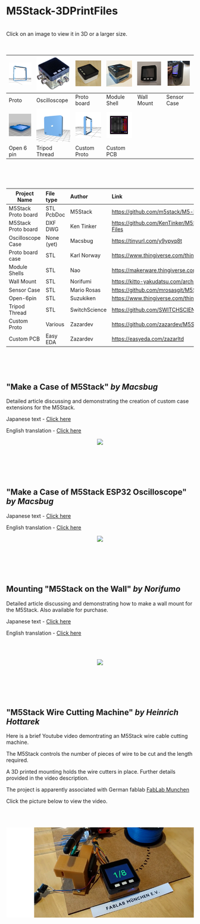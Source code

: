 # M5Stack-3DPrintFiles
<br />
Click on an image to view it in 3D or a larger size.

<br />
<br />
<br />

| [![M5Stack Proto](Images/M5Stack-OriginalDesign-Proto.png "Click to view in 3D")](https://github.com/m5stack/M5-hardware/blob/master/PROTO.stl) | [![Oscilloscope Case](Images/M5Stack-OscilloscopeCase.png "Click to view larger image")](https://github.com/PartsandCircuits/M5Stack-3DPrintFiles/blob/master/Images/M5Stack-OscilloscopeCase-Lrg.png) |[![Proto Board Case](Images/ProtoBoard.png "Click to view larger image")](https://github.com/PartsandCircuits/M5Stack-3DPrintFiles/blob/master/Images/ProtoBoardLrg.png) | [![Module Shells](Images/ModuleShells.png "Click to view larger image")](https://github.com/PartsandCircuits/M5Stack-3DPrintFiles/blob/master/Images/ModuleShells-Lrg.png) | [![Wall Mount Case](Images/WallMount.png "Click to view larger image")](https://github.com/PartsandCircuits/M5Stack-3DPrintFiles/blob/master/Images/WallMount-Lrg.png) | [![SensorCase](Images/SensorCase.png "Click to view larger image")](https://github.com/PartsandCircuits/M5Stack-3DPrintFiles/blob/master/Images/SensorCase-Lrg.png) |  
|-------|-------|------|--------|-----|--------|
| Proto | Oscilloscope | Proto board | Module Shell | Wall Mount | Sensor Case | 
|  [![M5Stack Open 6 Pin](Images/Suzukiken-Open-6pin.png "Click to view in 3D")](https://github.com/PartsandCircuits/M5Stack-3DPrintFiles/blob/master/Images/m5stack-open-6pin.stl)  | [![Case - Tripod Thread](Images/Switchscience-Tripod.png "Click to view in 3D")](https://github.com/PartsandCircuits/M5Stack-3DPrintFiles/blob/master/Images/m5stack-tripod-thread-10m.stl) |  [![Custom Proto](Images/CustomProto.png "Click to view in 3D")](https://github.com/PartsandCircuits/M5Stack-3DPrintFiles/blob/master/Images/CustomProto.stl) |  [![Custom PCB](Images/CustomPCB.png "Click to view larger image")](https://github.com/PartsandCircuits/M5Stack-3DPrintFiles/blob/master/Images/CustomPCB-Lrg.png) | 
|  Open 6 pin | Tripod Thread | Custom Proto | Custom PCB    
   
  
  
  
<br />  
<br />
<br />
  

|             Project Name           |  File type |  Author        | Link                                                            |
| ---------------------------------- |:---------- | :--------------| :---------------------------------------------------------      |
| M5Stack Proto board                | STL PcbDoc | M5Stack        | https://github.com/m5stack/M5-hardware                          |
| M5Stack Proto board                | DXF DWG    | Ken Tinker     | https://github.com/KenTinker/M5Stack-Prototype-ACAD-Files        |
| Oscilloscope Case                  | None (yet) | Macsbug        | https://tinyurl.com/y9ypyq8t                                    |  
| Proto board case                   | STL        | Karl Norway    | https://www.thingiverse.com/thing:2754642                       |
| Module Shells                      | STL        | Nao            | https://makerware.thingiverse.com/thing:2834201                 |
| Wall Mount                         | STL        | Norifumi       | https://kitto-yakudatsu.com/archives/5284                       |
| Sensor Case                        | STL        | Mario Rosas    | https://github.com/mrosasgit/M5Stack3D                          |
| Open-6pin                          | STL        | Suzukiken      | https://www.thingiverse.com/thing:2800278                       |
| Tripod Thread                      | STL        | SwitchScience  | https://github.com/SWITCHSCIENCE/m5stack/tree/master/3D         |
| Custom Proto                       | Various    | Zazardev       | https://github.com/zazardev/M5Stack-Proto                       |
| Custom PCB                         | Easy EDA   | Zazardev       | https://easyeda.com/zazarltd                                    |

<br />
<br />
<br />

## "Make a Case of M5Stack" *by Macsbug* <br />

Detailed article discussing and demonstrating the creation of custom case extensions for the M5Stack. <br />


Japanese text - [Click here](https://macsbug.wordpress.com/2018/03/09/make-a-case-of-m5stack/)

English translation  -  [Click here](https://translate.googleusercontent.com/translate_c?act=url&depth=1&hl=en&ie=UTF8&prev=_t&rurl=translate.google.com.au&sl=auto&sp=nmt4&tl=en&u=https://macsbug.wordpress.com/2018/03/09/make-a-case-of-m5stack/&xid=17259,15700021,15700124,15700149,15700168,15700173,15700186,15700201&usg=ALkJrhjX_0wWQKQuozkx7MEBB9llnyWSkQ)

<p align="center">
<img src="https://github.com/PartsandCircuits/M5Stack-3DPrintFiles/blob/master/Images/M5Stack-3DCase-Photo.png" height="290">
</p>

<br />
<br />
<br /> 
<br /> 

## "Make a Case of M5Stack ESP32 Oscilloscope" *by Macsbug* <br />

Japanese text - [Click here](https://macsbug.wordpress.com/2018/04/03/make-a-case-of-m5stack-oscilloscope/)

English translation  -  [Click here](https://translate.google.com.au/translate?sl=auto&tl=en&js=y&prev=_t&hl=en&ie=UTF-8&u=https%3A%2F%2Fmacsbug.wordpress.com%2F2018%2F04%2F03%2Fmake-a-case-of-m5stack-oscilloscope%2F&edit-text=&act=url)


<p align="center">
<img src="https://github.com/PartsandCircuits/M5Stack-3DPrintFiles/blob/master/Images/M5Stack-OscilloscopeCase-Lrg.png" width="290">
</p>



<br />
<br />
<br /> 
<br /> 


## Mounting "M5Stack on the Wall" *by Norifumo* <br />

Detailed article discussing and demonstrating how to make a wall mount for the M5Stack. Also available for purchase. <br />

Japanese text - [Click here](https://kitto-yakudatsu.com/archives/5284)

English translation  -  [Click here](https://translate.google.com.au/translate?sl=auto&tl=en&js=y&prev=_t&hl=en&ie=UTF-8&u=https%3A%2F%2Fkitto-yakudatsu.com%2Farchives%2F5284&edit-text=&act=url)

<br /> 
<br /> 

<p align="center">
<img src="https://github.com/PartsandCircuits/M5Stack-3DPrintFiles/blob/master/Images/WallMount-Lrg.png" height ="300">
</p>




<br />
<br />
<br /> 
<br /> 


## "M5Stack Wire Cutting Machine" *by Heinrich Hottarek* <br />

Here is a brief Youtube video demontrating an M5Stack wire cable cutting machine. 

The M5Stack controls the number of pieces of wire to be cut and the length required. 

A 3D printed mounting holds the wire cutters in place. Further details provided in the video description. 

The project is apparently associated with German fablab [FabLab Munchen](http://www.fablab-muenchen.de/)  

Click the picture below to view the video.

<br />
<br />

[![Click to view video](Images/M5StackWireCutter.png?raw=true "Click to view video")](https://www.youtube.com/watch?v=lnvD2QNuBVE)

<br /> 
<br /> 
<br /> 

